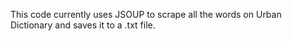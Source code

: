 This code currently uses JSOUP to scrape all the words on Urban Dictionary and saves it to a .txt file.